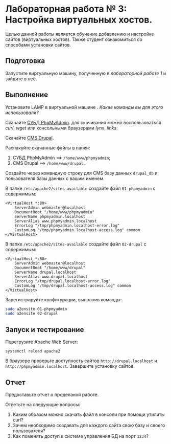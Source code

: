 # Лабораторная работа № 3: Настройка виртуальных хостов.

Целью данной работы является обучение добавлению и настройке сайтов (виртуальных хостов). Также студент ознакомиться со способами установки сайтов.

## Подготовка

Запустите виртуальную машину, полученную в _лабораторной работе 1_ и зайдите в неё.

## Выполнение

Установите LAMP в виртуальной машине . _Какие команды вы для этого использовали?_

Скачайте [СУБД  PhpMyAdmin](http://phpmyadmin.net/). для скачивания можно воспользоваться _curl_, _wget_ или консольными браузерами _lynx_, _links_.

Скачайте [CMS Drupal](https://www.drupal.org/).

Распакуйте скачанные файлы в папки:
1. СУБД PhpMyAdmin ==> `/home/www/phpmyadmin`;
2. CMS Drupal ==> `/home/www/drupal`.

Создайте через командную строку для CMS базу данных `drupal_db` и пользователя базы данных с вашим именем.

В папке `/etc/apache2/sites-available` создайте файл `01-phpmyadmin` с содержимым:

```
<VirtualHost *:80>
    ServerAdmin webmaster@localhost
    DocumentRoot "/home/www/phpmyadmin"
    ServerName phpmyadmin.localhost
    ServerAlias www.phpmyadmin.localhost
    ErrorLog "/tmp/phpmyadmin.localhost-error.log"
    CustomLog "/tmp/phpmyadmin.localhost-access.log" common
</VirtualHost>
```

В папке `/etc/apache2/sites-available` создайте файл `02-drupal` с содержимым:

```
<VirtualHost *:80>
    ServerAdmin webmaster@localhost
    DocumentRoot "/home/www/drupal"
    ServerName drupal.localhost
    ServerAlias www.drupal.localhost
    ErrorLog "/tmp/drupal.localhost-error.log"
    CustomLog "/tmp/drupal.localhost-access.log" common
</VirtualHost>
```

Зарегистрируйте конфигурации, выполнив команды:
```bash
sudo a2ensite 01-phpmyadmin
sudo a2ensite 02-drupal
```

## Запуск и тестирование

Перегрузите Apache Web Server:

```shell
systemctl reload apache2
```

В браузере проверьте доступность сайтов  `http://drupal.localhost` и `http://phpmyadmin.localhost`. Завершите установку сайтов.
    
## Отчет

Предоставьте отчет о проделаной работе.

Ответьте на следующие вопросы:

1. Каким образом можно скачать файл в консоли при помощи утилиты curl?
2. Зачем необходимо создавать для каждого сайта свою базу и своего пользователя?
3. Как поменять доступ к системе управления БД на порт `1234`?

